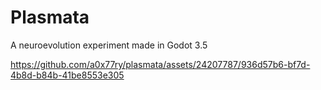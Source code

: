 # Plasmata

A neuroevolution experiment made in Godot 3.5


https://github.com/a0x77ry/plasmata/assets/24207787/936d57b6-bf7d-4b8d-b84b-41be8553e305
